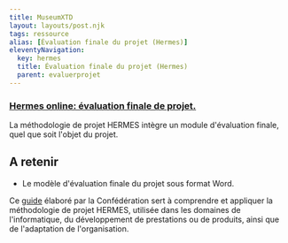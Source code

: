```yaml
---
title: MuseumXTD
layout: layouts/post.njk
tags: ressource
alias: [Évaluation finale du projet (Hermes)]
eleventyNavigation:
  key: hermes
  title: Évaluation finale du projet (Hermes)
  parent: evaluerprojet
---
```

### [Hermes online: évaluation finale de projet.](https://www.hermes.admin.ch/fr/gestion-du-projet/comprendre/resultats/evaluation-finale-du-projet.html)
La méthodologie de projet HERMES intègre un module d'évaluation finale, quel que soit l'objet du projet. 

## A retenir
- Le modèle d'évaluation finale du projet sous format Word. 
  
Ce [guide](https://www.hermes.admin.ch/fr/gestion-du-projet/comprendre/apercu-hermes.html) élaboré par la Confédération sert à comprendre et appliquer la méthodologie de projet HERMES, utilisée dans les domaines de l'informatique, du développement de prestations ou de produits, ainsi que de l'adaptation de l'organisation. 